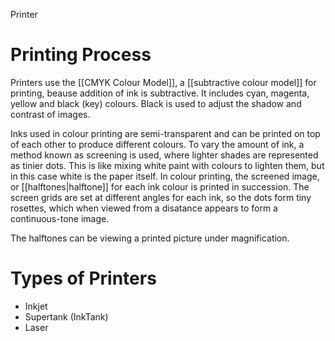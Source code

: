 Printer

# Printing Process
Printers use the [[CMYK Colour Model]], a [[subtractive colour model]] for printing, beause addition of ink is subtractive. It includes cyan, magenta, yellow and black (key) colours. Black is used to adjust the shadow and contrast of images.

Inks used in colour printing are semi-transparent and can be printed on top of each other to produce different colours. To vary the amount of ink, a method known as screening is used, where lighter shades are represented as tinier dots. This is like mixing white paint with colours to lighten them, but in this case white is the paper itself. In colour printing, the screened image, or [[halftones|halftone]] for each ink colour is printed in succession. The screen grids are set at different angles for each ink, so the dots form tiny rosettes, which when viewed from a disatance appears to form a continuous-tone image.

The halftones can be viewing a printed picture under magnification.

# Types of Printers
- Inkjet
- Supertank (InkTank)
- Laser